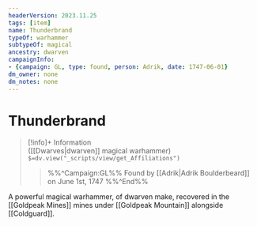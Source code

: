 ```yaml
---
headerVersion: 2023.11.25
tags: [item]
name: Thunderbrand
typeOf: warhammer
subtypeOf: magical
ancestry: dwarven
campaignInfo:
- {campaign: GL, type: found, person: Adrik, date: 1747-06-01}
dm_owner: none
dm_notes: none
---
```

# Thunderbrand
>[!info]+ Information  
> ([[Dwarves|dwarven]] magical warhammer)  
> `$=dv.view("_scripts/view/get_Affiliations")`  
>> %%^Campaign:GL%% Found by [[Adrik|Adrik Boulderbeard]] on June 1st, 1747 %%^End%%

A powerful magical warhammer, of dwarven make, recovered in the [[Goldpeak Mines]] mines under [[Goldpeak Mountain]] alongside [[Coldguard]]. 
